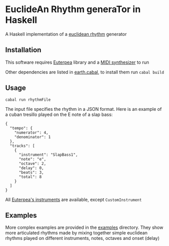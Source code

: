 # EuclideAn Rhythm generaTor in Haskell 
A Haskell implementation of a [euclidean rhythm](http://cgm.cs.mcgill.ca/~godfried/publications/banff.pdf) generator

## Installation
This software requires [Euterpea](http://euterpea.com/download-and-installation/) library and a [MIDI synthesizer](http://www.euterpea.com/euterpea/setting-up-midi/) to run

Other dependencies are listed in [earth.cabal](earth.cabal), to install them run ```cabal build```

## Usage
```
cabal run rhythmFile
```
The input file specifies the rhythm in a JSON format. Here is an example of a cuban tresillo played on the E note of a slap bass:
```
{
  "tempo": {
    "numerator": 4,
    "denominator": 1
  },
  "tracks": [
    {
      "instrument": "SlapBass1",
      "note": "e",
      "octave": 2,
      "delay": 0,
      "beats": 3,
      "total": 8
    }
  ]
}
```
All [Euterpea's instruments](http://hackage.haskell.org/package/Euterpea-2.0.5/docs/src/Euterpea.Music.html#InstrumentName) are available, except ```CustomInstrument```

## Examples
More complex examples are provided in the [examples](examples) directory. They show more articulated rhythms made by mixing together simple euclidean rhythms played on different instruments, notes, octaves and onset (delay)
